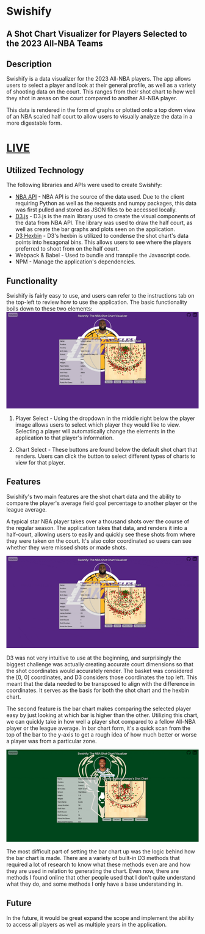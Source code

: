 # Swishify

## A Shot Chart Visualizer for Players Selected to the 2023 All-NBA Teams

## Description

Swishify is a data visualizer for the 2023 All-NBA players. The app allows users to select a player and look at their general profile, as well as a variety of shooting data on the court. This ranges from their shot chart to how well they shot in areas on the court compared to another All-NBA player. 

This data is rendered in the form of graphs or plotted onto a top down view of an NBA scaled half court to allow users to visually analyze the data in a more digestable form.

# [LIVE](https://elliotchang126.github.io/Swishify/)

## Utilized Technology

The following libraries and APIs were used to create Swishify:
- [NBA API](https://github.com/swar/nba_api) - NBA API is the source of the data used. Due to the client requiring Python as well as the requests and numpy packages, this data was first pulled and stored as JSON files to be accessed locally.
- [D3.js](https://d3js.org/) - D3.js is the main library used to create the visual components of the data from NBA API. The library was used to draw the half court, as well as create the bar graphs and plots seen on the application.
- [D3 Hexbin](https://github.com/d3/d3-hexbin) - D3's hexbin is utilized to condense the shot chart's data points into hexagonal bins. This allows users to see where the players preferred to shoot from on the half court.
- Webpack & Babel - Used to bundle and transpile the Javascript code.
- NPM - Manage the application's dependencies.

## Functionality

Swishify is fairly easy to use, and users can refer to the instructions tab on the top-left to review how to use the application. The basic functionality boils down to these two elements:
![](./assets/instructions.gif)

1. Player Select - Using the dropdown in the middle right below the player image allows users to select which player they would like to view. Selecting a player will automatically change the elements in the application to that player's information.

2. Chart Select - These buttons are found below the default shot chart that renders. Users can click the button to select different types of charts to view for that player.

## Features

Swishify's two main features are the shot chart data and the ability to compare the player's average field goal percentage to another player or the league average. 

A typical star NBA player takes over a thousand shots over the course of the regular season. The application takes that data, and renders it into a half-court, allowing users to easily and quickly see these shots from where they were taken on the court. It's also color coordinated so users can see whether they were missed shots or made shots. 

![](./assets/shot-chart.gif)

D3 was not very intuitive to use at the beginning, and surprisingly the biggest challenge was actually creating accurate court dimensions so that the shot coordinates would accurately render. The basket was considered the [0, 0] coordinates, and D3 considers those coordinates the top left. This meant that the data needed to be transposed to align with the difference in coordinates. It serves as the basis for both the shot chart and the hexbin chart.

The second feature is the bar chart makes comparing the selected player easy by just looking at which bar is higher than the other. Utilizing this chart, we can quickly take in how well a player shot compared to a fellow All-NBA player or the league average. In bar chart form, it's a quick scan from the top of the bar to the y-axis to get a rough idea of how much better or worse a player was from a particular zone.

![](./assets/bar-chart.gif)

The most difficult part of setting the bar chart up was the logic behind how the bar chart is made. There are a variety of built-in D3 methods that required a lot of research to know what these methods even are and how they are used in relation to generating the chart. Even now, there are methods I found online that other people used that I don't quite understand what they do, and some methods I only have a base understanding in.

## Future

In the future, it would be great expand the scope and implement the ability to access all players as well as multiple years in the application. 

<!-- ## Background -->
<!-- Swishify is a data visualizer for All-NBA players for the 2023 season. The purpose is to be able to compare where these top players like to shoot from. It has the following elements:

- Player Profile
- Shot Chart (Field Goals Made and Missed)
- Efficiency to League Average Zone Chart
- Player Comparison Zone Chart

The base functionality of the website is to allow users to view shot data of a player or between players, as well as their profile. -->

<!-- ## Functionality & MVPs

Using Swishify, users will be able to view:

1. A player's profile, with details about the player themselves
2. A player's shot chart from the 2022-23 season
3. A zone chart which color codes where a player shot higher than the league average
4. A comparison zone chart which color codes where one player was more effective than the other
5. Toggle between players and charts with buttons and/or dropdowns

Additionally, this project will include:
- An instructions tab to view details on how to utilize the site
- A production README

## Wireframes

<p align="center">
    <img src="assets/homepage.png" alt="show-page" width="800">
</p>

- Instruction tab with details on how to use the site
- Github and Linkedin links on the top right
- On the left, the player information renders information about a player, selected in the player selector box below
- On the right, the shot chart renders a half court with depending on the selectors utilized below. The player 2 box should be greyed out if comparison is not selected

## Technologies, Libraries, and APIs

The project will be implemented with the following technologies:

- The NBA API is used to pull data. Due to being in Python, it is pulled first and stored as a JSON file
- The D3.js library is used to create the shot charts and zones
- Webpack and Babel is used to bundle and transpile the source Javascript code
- NPM is utilized to manage project dependencies

** Implementation Timeline

- **Friday & Weekend**: Complete setup for the project. Pull all the data required from the API. Spend time learning the D3.js libary and get a basic half court rendered to show up on screen. Implement the underlying logic to render the data onto the shot chart. Ideally, the logic for all 3 charts will be completed by Sunday.
- **Monday**: Complete any remaining logic that was not done. Begin the CSS styling to make sure that the site looks presentable.
- **Tuesday**: Continue CSS styling. If managed to complete, ensure that everything works correctly with the styling.
- **Wednesday**: Review everything to make sure that the entire project is implemented correctly and nothing breaks.
- **Thursday**: Deploy to GitHub pages. Rewrite this proposal as a production README.

## Potential Bonuses

Some potential anticipated update this could eventually lead to:
- An additional render of shot selection by game
- Increasing the number of years the data is available in
- Light and Dark mode -->